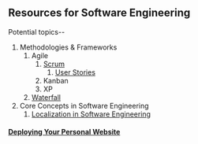 ## Resources for Software Engineering

Potential topics--

1. Methodologies & Frameworks
    1. Agile
        1. [Scrum](./Software_Engineering/Scrum.md)
           1. [User Stories](./Software_Engineering/User_Stories.md)
        2. Kanban
        3. XP
    2. [Waterfall](./Software_Engineering/Waterfall.md)
2. Core Concepts in Software Engineering
   1. [Localization in Software Engineering](./Software_Engineering/Localization.md)

#### [Deploying Your Personal Website](./Software_Engineering/Deploying_Personal_Website.md)

